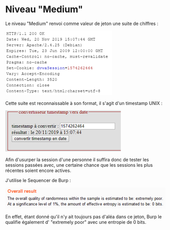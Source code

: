 # Niveau "Medium"

Le niveau "Medium" renvoi comme valeur de jeton une suite de chiffres :

![](../../../../.gitbook/assets/db617544b1cb08c5cf12ff0969ed0c96.png)

Cette suite est reconnaissable à son format, il s'agit d'un timestamp UNIX :

![](../../../../.gitbook/assets/d1b226b62a4010844515e1791563aca9.png)

Afin d'usurper la session d'une personne il suffira donc de tester les sessions passées avec, une certaine chance que les sessions les plus récentes soient encore actives.

J'utilise le Sequencer de Burp :

![](../../../../.gitbook/assets/a5a367d82180205beb7abd7ff1395e8d.png)

En effet, étant donné qu'il n'y ait toujours pas d'aléa dans ce jeton, Burp le qualifie également d' "extremely poor" avec une entropie de 0 bits.
